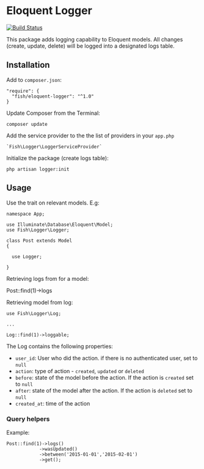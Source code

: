 # Eloquent Logger

[![Build Status](https://travis-ci.org/matfish2/eloquent-logger.svg?branch=master)](https://travis-ci.org/matfish2/eloquent-logger)

This package adds logging capability to Eloquent models. All changes (create, update, delete) will be logged into a designated logs table.

## Installation

Add to `composer.json`:

    "require": {
      "fish/eloquent-logger": "^1.0"
    }

Update Composer from the Terminal:

    composer update

Add the service provider to the the list of providers in your `app.php`

    `Fish\Logger\LoggerServiceProvider`

Initialize the package (create logs table):

    php artisan logger:init

## Usage

Use the trait on relevant models. E.g:

    namespace App;

    use Illuminate\Database\Eloquent\Model;
    use Fish\Logger\Logger;

    class Post extends Model
    {

      use Logger;

    }

Retrieving logs from for a model:

   Post::find(1)->logs

Retrieving model from log:

    use Fish\Logger\Log;

    ...

    Log::find(1)->loggable;

The Log contains the following properties:

* `user_id`: User who did the action. if there is no authenticated user, set to `null`
* `action`: type of action - `created`, `updated` or `deleted`
* `before`: state of the model before the action. If the action is `created` set to `null`
* `after`: state of the model after the action. If the action is `deleted` set to `null`
* `created_at`: time of the action

### Query helpers

Example:

    Post::find(1)->logs()
                ->wasUpdated()
                ->between('2015-01-01','2015-02-01')
                ->get();


